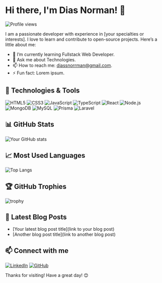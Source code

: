 # Hi there, I'm Dias Norman! 👋

![Profile views](https://komarev.com/ghpvc/?username=diasoy&color=blue&style=flat-square)

I am a passionate developer with experience in [your specialties or interests]. I love to learn and contribute to open-source projects. Here’s a little about me:

- 🌱 I’m currently learning Fullstack Web Developer.
- 💬 Ask me about Technologies.
- 📫 How to reach me: diassnorrman@gmail.com.
- ⚡ Fun fact: Lorem ipsum.

## 🚀 Technologies & Tools

![HTML5](https://img.shields.io/badge/-HTML5-E34F26?style=flat-square&logo=html5&logoColor=white)
![CSS3](https://img.shields.io/badge/-CSS3-1572B6?style=flat-square&logo=css3&logoColor=white)
![JavaScript](https://img.shields.io/badge/-JavaScript-F7DF1E?style=flat-square&logo=javascript&logoColor=black)
![TypeScript](https://img.shields.io/badge/-TypeScript-007ACC?style=flat-square&logo=typescript&logoColor=white)
![React](https://img.shields.io/badge/-React-61DAFB?style=flat-square&logo=react&logoColor=black)
![Node.js](https://img.shields.io/badge/-Node.js-339933?style=flat-square&logo=node.js&logoColor=white)
![MongoDB](https://img.shields.io/badge/-MongoDB-47A248?style=flat-square&logo=mongodb&logoColor=white)
![MySQL](https://img.shields.io/badge/-MySQL-4479A1?style=flat-square&logo=mysql&logoColor=white)
![Prisma](https://img.shields.io/badge/-Prisma-2D3748?style=flat-square&logo=prisma&logoColor=white)
![Laravel](https://img.shields.io/badge/-Laravel-FF2D20?style=flat-square&logo=laravel&logoColor=white)

## 📊 GitHub Stats

![Your GitHub stats](https://github-readme-stats.vercel.app/api?username=diasoy&show_icons=true&theme=radical)

## 📈 Most Used Languages

![Top Langs](https://github-readme-stats.vercel.app/api/top-langs/?username=diasoy&layout=compact&theme=radical)

## 🏆 GitHub Trophies

![trophy](https://github-profile-trophy.vercel.app/?username=diasoy&theme=onedark)

## 📝 Latest Blog Posts

<!-- BLOG-POST-LIST:START -->
- [Your latest blog post title](link to your blog post)
- [Another blog post title](link to another blog post)
<!-- BLOG-POST-LIST:END -->

## 📫 Connect with me

[![LinkedIn](https://img.shields.io/badge/-LinkedIn-0077B5?style=flat-square&logo=linkedin&logoColor=white)](https://www.linkedin.com/in/diasnormann/)
[![GitHub](https://img.shields.io/badge/-GitHub-181717?style=flat-square&logo=github&logoColor=white)](https://github.com/diasoy)

Thanks for visiting! Have a great day! 😊
